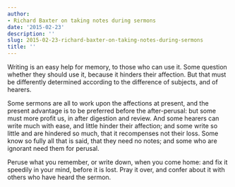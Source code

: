 ```yaml
---
author:
- Richard Baxter on taking notes during sermons
date: '2015-02-23'
description: ''
slug: 2015-02-23-richard-baxter-on-taking-notes-during-sermons
title: ''
---
```

Writing is an easy help for memory, to those who can use it. Some question whether they should use it, because it hinders their affection. But that must be differently determined according to the difference of subjects, and of hearers. 

Some sermons are all to work upon the affections at present, and the present advantage is to be preferred before the after-perusal: but some must more profit us, in after digestion and review. And some hearers can write much with ease, and little hinder their affection; and some write so little and are hindered so much, that it recompenses not their loss. Some know so fully all that is said, that they need no notes; and some who are ignorant need them for perusal.

Peruse what you remember, or write down, when you come home: and fix it speedily in your mind, before it is lost. Pray it over, and confer about it with others who have heard the sermon.



